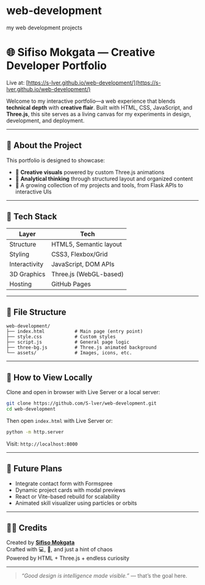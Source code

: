 # web-development
my web development projects
# 🌐 Sifiso Mokgata — Creative Developer Portfolio

Live at: [https://s-lver.github.io/web-development/](https://s-lver.github.io/web-development/)

Welcome to my interactive portfolio—a web experience that blends **technical depth** with **creative flair**. Built with HTML, CSS, JavaScript, and **Three.js**, this site serves as a living canvas for my experiments in design, development, and deployment.

---

## 🎯 About the Project

This portfolio is designed to showcase:
- 🎨 **Creative visuals** powered by custom Three.js animations
- 🧠 **Analytical thinking** through structured layout and organized content
- 💼 A growing collection of my projects and tools, from Flask APIs to interactive UIs

---

## 🔧 Tech Stack

| Layer     | Tech                    |
|-----------|-------------------------|
| Structure | HTML5, Semantic layout  |
| Styling   | CSS3, Flexbox/Grid      |
| Interactivity | JavaScript, DOM APIs     |
| 3D Graphics | Three.js (WebGL-based) |
| Hosting   | GitHub Pages            |

---

## 📂 File Structure

```
web-development/
├── index.html           # Main page (entry point)
├── style.css            # Custom styles
├── script.js            # General page logic
├── three-bg.js          # Three.js animated background
└── assets/              # Images, icons, etc.
```

---

## 🚀 How to View Locally

Clone and open in browser with Live Server or a local server:

```bash
git clone https://github.com/S-lver/web-development.git
cd web-development
```

Then open `index.html` with Live Server or:

```bash
python -m http.server
```

Visit: `http://localhost:8000`

---

## 🧱 Future Plans

- Integrate contact form with Formspree
- Dynamic project cards with modal previews
- React or Vite-based rebuild for scalability
- Animated skill visualizer using particles or orbits

---

## 🙌🏽 Credits

Created by [**Sifiso Mokgata**](https://github.com/S-lver)  
Crafted with 💻, 🎨, and just a hint of chaos  
Powered by HTML + Three.js + endless curiosity

---

> _“Good design is intelligence made visible.”_ — that’s the goal here.
